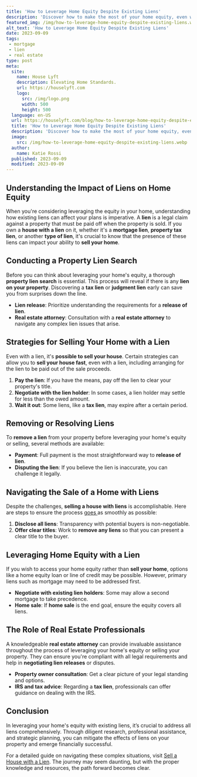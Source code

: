 ```yaml
---
title: 'How to Leverage Home Equity Despite Existing Liens'
description: 'Discover how to make the most of your home equity, even with existing liens. Find out how to leverage your assets and satisfy your curious mind.'
featured_img: /img/how-to-leverage-home-equity-despite-existing-liens.webp
alt_text: 'How to Leverage Home Equity Despite Existing Liens'
date: 2023-09-09
tags:
 - mortgage
 - lien
 - real estate
type: post
meta:
  site:
    name: House Lyft
    description: Elevating Home Standards.
    url: https://houselyft.com
    logo:
      src: /img/logo.png
      width: 500
      height: 500
  language: en-US
  url: https://houselyft.com/blog/how-to-leverage-home-equity-despite-existing-liens
  title: 'How to Leverage Home Equity Despite Existing Liens'
  description: 'Discover how to make the most of your home equity, even with existing liens. Find out how to leverage your assets and satisfy your curious mind.'
  image:
    src: /img/how-to-leverage-home-equity-despite-existing-liens.webp
  author:
    name: Katie Rossi
  published: 2023-09-09
  modified: 2023-09-09
---
```



## Understanding the Impact of Liens on Home Equity

When you're considering leveraging the equity in your home, understanding how existing liens can affect your plans is imperative. A **lien** is a legal claim against a property that must be paid off when the property is sold. If you own a **house with a lien** on it, whether it's a **mortgage lien**, **property tax lien**, or another **type of lien**, it's crucial to know that the presence of these liens can impact your ability to **sell your home**.

## Conducting a Property Lien Search

Before you can think about leveraging your home's equity, a thorough **property lien search** is essential. This process will reveal if there is any **lien on your property**. Discovering a **tax lien** or **judgment lien** early can save you from surprises down the line. 
  - **Lien release**: Prioritize understanding the requirements for a **release of lien**.
  - **Real estate attorney**: Consultation with a **real estate attorney** to navigate any complex lien issues that arise.

## Strategies for Selling Your Home with a Lien

Even with a lien, it's **possible to sell your house**. Certain strategies can allow you to **sell your house fast**, even with a lien, including arranging for the lien to be paid out of the sale proceeds.

1. **Pay the lien**: If you have the means, pay off the lien to clear your property's title.
2. **Negotiate with the lien holder**: In some cases, a lien holder may settle for less than the owed amount.
3. **Wait it out**: Some liens, like a **tax lien**, may expire after a certain period.

## Removing or Resolving Liens

To **remove a lien** from your property before leveraging your home's equity or selling, several methods are available:
  - **Payment**: Full payment is the most straightforward way to **release of lien**.
  - **Disputing the lien**: If you believe the lien is inaccurate, you can challenge it legally.

## Navigating the Sale of a Home with Liens

Despite the challenges, **selling a house with liens** is accomplishable. Here are steps to ensure the process [goes  ](https://houselyft.com/blog/assessing-the-impact-of-liens-on-home-insurance)as smoothly as possible:

1. **Disclose all liens**: Transparency with potential buyers is non-negotiable.
2. **Offer clear titles**: Work to **remove any liens** so that you can present a clear title to the buyer.

## Leveraging Home Equity with a Lien

If you wish to access your home equity rather than **sell your home**, options like a home equity loan or line of credit may be possible. However, primary liens such as mortgage may need to be addressed first.
  - **Negotiate with existing lien holders**: Some may allow a second mortgage to take precedence.
  - **Home sale**: If **home sale** is the end goal, ensure the equity covers all liens.

## The Role of Real Estate Professionals

A knowledgeable **real estate attorney** can provide invaluable assistance throughout the process of leveraging your home's equity or selling your property. They can ensure you're compliant with all legal requirements and help in **negotiating lien releases** or disputes.
  - **Property owner consultation**: Get a clear picture of your legal standing and options.
  - **IRS and tax advice**: Regarding a **tax lien**, professionals can offer guidance on dealing with the IRS.

## Conclusion

In leveraging your home's equity with existing liens, it’s crucial to address all liens comprehensively. Through diligent research, professional assistance, and strategic planning, you can mitigate the effects of liens on your property and emerge financially successful.

For a detailed guide on navigating these complex situations, visit [Sell a House with a Lien](https://www.wearehomebuyers.com/blog/sell-a-house-with-a-lien/). The journey may seem daunting, but with the proper knowledge and resources, the path forward becomes clear.